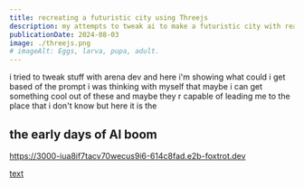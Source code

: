```yaml
---
title: recreating a futuristic city using Threejs
description: my attempts to tweak ai to make a futuristic city with react and threejs
publicationDate: 2024-08-03
image: ./threejs.png
# imageAlt: Eggs, larva, pupa, adult.
---
```

i tried to tweak stuff with arena dev and here i'm showing what could i get based of the prompt 
i was thinking with myself that maybe i can get something cool out of these and maybe they r capable 
of leading me to the place that  i don't know but here it is the 
## the early days of AI boom 

https://3000-iua8if7tacv70wecus9i6-614c8fad.e2b-foxtrot.dev


[text](https://3000-ih77heicxngfi3hqrgxln-614c8fad.e2b-foxtrot.dev/)